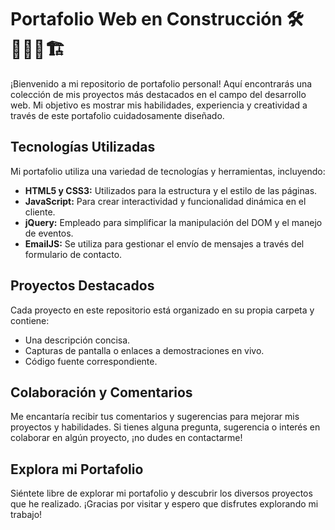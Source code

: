 # Portafolio Web en Construcción 🛠️👷🏾🚧🏗️

¡Bienvenido a mi repositorio de portafolio personal! Aquí encontrarás una colección de mis proyectos más destacados en el campo del desarrollo web. Mi objetivo es mostrar mis habilidades, experiencia y creatividad a través de este portafolio cuidadosamente diseñado.

## Tecnologías Utilizadas

Mi portafolio utiliza una variedad de tecnologías y herramientas, incluyendo:

- **HTML5 y CSS3:** Utilizados para la estructura y el estilo de las páginas.
- **JavaScript:** Para crear interactividad y funcionalidad dinámica en el cliente.
- **jQuery:** Empleado para simplificar la manipulación del DOM y el manejo de eventos.
- **EmailJS:** Se utiliza para gestionar el envío de mensajes a través del formulario de contacto.

## Proyectos Destacados

Cada proyecto en este repositorio está organizado en su propia carpeta y contiene:

- Una descripción concisa.
- Capturas de pantalla o enlaces a demostraciones en vivo.
- Código fuente correspondiente.

## Colaboración y Comentarios

Me encantaría recibir tus comentarios y sugerencias para mejorar mis proyectos y habilidades. Si tienes alguna pregunta, sugerencia o interés en colaborar en algún proyecto, ¡no dudes en contactarme!

## Explora mi Portafolio

Siéntete libre de explorar mi portafolio y descubrir los diversos proyectos que he realizado. ¡Gracias por visitar y espero que disfrutes explorando mi trabajo!